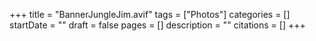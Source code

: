 +++
title = "BannerJungleJim.avif"
tags = ["Photos"]
categories = []
startDate = ""
draft = false
pages = []
description = ""
citations = []
+++
